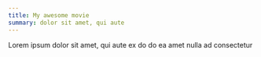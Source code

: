 ```yaml
---
title: My awesome movie
summary: dolor sit amet, qui aute
---
```




Lorem ipsum dolor sit amet, qui aute ex do do ea amet nulla ad consectetur
